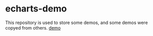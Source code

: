 # echarts-demo
This repository is used to store some demos, and some demos were copyed from others.
[demo](https://chengliangzhou.github.io/echarts-demo/view/view1.html)
